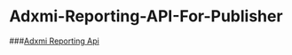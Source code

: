 # Adxmi-Reporting-API-For-Publisher

###[Adxmi Reporting Api](https://github.com/Adxmi/Adxmi-Reporting-API-For-Publisher/blob/master/Adxmi%20Reporting%20Api.md)
